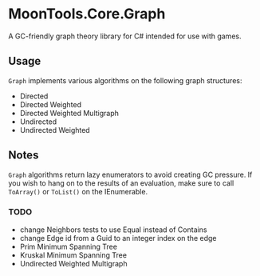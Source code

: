 # MoonTools.Core.Graph

A GC-friendly graph theory library for C# intended for use with games.

## Usage

`Graph` implements various algorithms on the following graph structures:

* Directed
* Directed Weighted
* Directed Weighted Multigraph
* Undirected
* Undirected Weighted

## Notes

`Graph` algorithms return lazy enumerators to avoid creating GC pressure. If you wish to hang on to the results of an evaluation, make sure to call `ToArray()` or `ToList()` on the IEnumerable.

### TODO

* change Neighbors tests to use Equal instead of Contains
* change Edge id from a Guid to an integer index on the edge
* Prim Minimum Spanning Tree
* Kruskal Minimum Spanning Tree
* Undirected Weighted Multigraph